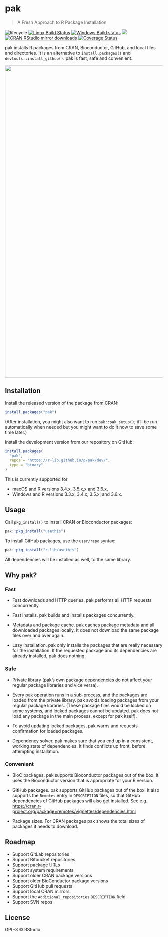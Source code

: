 
<!-- README.md is generated from README.Rmd. Please edit that file -->

# pak

> A Fresh Approach to R Package Installation

<!-- badges: start -->

![lifecycle](https://img.shields.io/badge/lifecycle-experimental-orange.svg)
[![Linux Build
Status](https://travis-ci.org/r-lib/pak.svg?branch=master)](https://travis-ci.org/r-lib/pak)
[![Windows Build
status](https://ci.appveyor.com/api/projects/status/vu03c1csxutwq1mr/branch/master?svg=true)](https://ci.appveyor.com/project/gaborcsardi/pak)
[![](https://www.r-pkg.org/badges/version/pak)](https://cran.r-project.org/package=pak)
[![CRAN RStudio mirror
downloads](https://cranlogs.r-pkg.org/badges/pak)](https://www.r-pkg.org/pkg/pak)
[![Coverage
Status](https://img.shields.io/codecov/c/github/r-lib/pak/master.svg)](https://codecov.io/github/r-lib/pak?branch=master)
<!-- badges: end -->

pak installs R packages from CRAN, Bioconductor, GitHub, and local files
and directories. It is an alternative to `install.packages()` and
`devtools::install_github()`. pak is fast, safe and convenient.

<p align="center">

<img width="1000" src="https://cdn.jsdelivr.net/gh/r-lib/pak@master/tools/images/fast.svg">

</p>

## Installation

Install the released version of the package from CRAN:

``` r
install.packages("pak")
```

(After installation, you might also want to run `pak::pak_setup()`;
it’ll be run automatically when needed but you might want to do it now
to save some time later.)

Install the development version from our repository on GitHub:

``` r
install.packages(
  "pak",
  repos = "https://r-lib.github.io/p/pak/dev/",
  type = "binary"
)
```

This is currently supported for

  - macOS and R versions 3.4.x, 3.5.x,x and 3.6.x,
  - Windows and R versions 3.3.x, 3.4.x, 3.5.x, and 3.6.x.

## Usage

Call `pkg_install()` to install CRAN or Bioconductor packages:

``` r
pak::pkg_install("usethis")
```

To install GitHub packages, use the `user/repo` syntax:

``` r
pak::pkg_install("r-lib/usethis")
```

All dependencies will be installed as well, to the same library.

## Why pak?

### Fast

  - Fast downloads and HTTP queries. pak performs all HTTP requests
    concurrently.

  - Fast installs. pak builds and installs packages concurrently.

  - Metadata and package cache. pak caches package metadata and all
    downloaded packages locally. It does not download the same package
    files over and over again.

  - Lazy installation. pak only installs the packages that are really
    necessary for the installation. If the requested package and its
    dependencies are already installed, pak does nothing.

### Safe

  - Private library (pak’s own package dependencies do not affect your
    regular package libraries and vice versa).

  - Every pak operation runs in a sub-process, and the packages are
    loaded from the private library. pak avoids loading packages from
    your regular package libraries. (These package files would be locked
    on some systems, and locked packages cannot be updated. pak does not
    load any package in the main process, except for pak itself).

  - To avoid updating locked packages, pak warns and requests
    confirmation for loaded packages.

  - Dependency solver. pak makes sure that you end up in a consistent,
    working state of dependencies. It finds conflicts up front, before
    attempting installation.

### Convenient

  - BioC packages. pak supports Bioconductor packages out of the box. It
    uses the Bioconductor version that is appropriate for your R
    version.

  - GitHub packages. pak supports GitHub packages out of the box. It
    also supports the `Remotes` entry in `DESCRIPTION` files, so that
    GitHub dependencies of GitHub packages will also get installed. See
    e.g.
    <https://cran.r-project.org/package=remotes/vignettes/dependencies.html>

  - Package sizes. For CRAN packages pak shows the total sizes of
    packages it needs to download.

## Roadmap

  - Support GitLab repositories
  - Support Bitbucket repositories
  - Support package URLs
  - Support system requirements
  - Support older CRAN package versions
  - Support older BioConductor package versions
  - Support GitHub pull requests
  - Support local CRAN mirrors
  - Support the `Additional_repositories` `DESCRIPTION` field
  - Support SVN repos

## License

GPL-3 © RStudio
